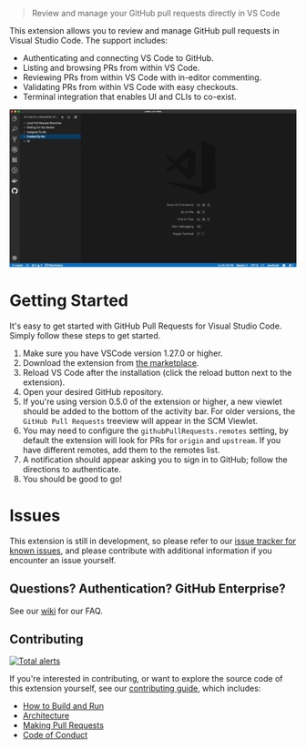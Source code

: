 > Review and manage your GitHub pull requests directly in VS Code

This extension allows you to review and manage GitHub pull requests in Visual Studio Code. The support includes:
- Authenticating and connecting VS Code to GitHub.
- Listing and browsing PRs from within VS Code.
- Reviewing PRs from within VS Code with in-editor commenting.
- Validating PRs from within VS Code with easy checkouts.
- Terminal integration that enables UI and CLIs to co-exist.

![Demo](.readme/demo.gif)

# Getting Started
It's easy to get started with GitHub Pull Requests for Visual Studio Code. Simply follow these steps to get started.

1. Make sure you have VSCode version 1.27.0 or higher.
1. Download the extension from [the marketplace](https://aka.ms/vscodepr-download).
1. Reload VS Code after the installation (click the reload button next to the extension).
1. Open your desired GitHub repository.
1. If you're using version 0.5.0 of the extension or higher, a new viewlet should be added to the bottom of the activity bar. For older versions, the `GitHub Pull Requests` treeview will appear in the SCM Viewlet.
1. You may need to configure the `githubPullRequests.remotes` setting, by default the extension will look for PRs for `origin` and `upstream`. If you have different remotes, add them to the remotes list.
1. A notification should appear asking you to sign in to GitHub; follow the directions to authenticate.
1. You should be good to go!

# Issues
This extension is still in development, so please refer to our [issue tracker for known issues](https://github.com/Microsoft/vscode-pull-request-github/issues), and please contribute with additional information if you encounter an issue yourself.

## Questions? Authentication? GitHub Enterprise?

See our [wiki](https://github.com/Microsoft/vscode-pull-request-github/wiki) for our FAQ.

## Contributing

[![Total alerts](https://img.shields.io/lgtm/alerts/g/Microsoft/vscode-pull-request-github.svg?logo=lgtm&logoWidth=18)](https://lgtm.com/projects/g/Microsoft/vscode-pull-request-github/alerts/)

If you're interested in contributing, or want to explore the source code of this extension yourself, see our [contributing guide](https://github.com/Microsoft/vscode-pull-request-github/wiki/Contributing), which includes:
 - [How to Build and Run](https://github.com/Microsoft/vscode-pull-request-github/wiki/Contributing#build-and-run)
 - [Architecture](https://github.com/Microsoft/vscode-pull-request-github/wiki/Contributing#architecture)
 - [Making Pull Requests](https://github.com/Microsoft/vscode-pull-request-github/wiki/Contributing#pull-requests)
 - [Code of Conduct](https://github.com/Microsoft/vscode-pull-request-github/wiki/Contributing#code-of-conduct)
